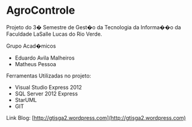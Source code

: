 AgroControle
==========================================

Projeto do 3� Semestre de Gest�o da Tecnologia da Informa��o da Faculdade LaSalle Lucas do Rio Verde.

Grupo Acad�micos
* Eduardo Avila Malheiros
* Matheus Pessoa




Ferramentas Utilizadas no projeto:

* Visual Studio Express 2012
* SQL Server 2012 Express
* StarUML
* GIT


Link
Blog: [http://gtisga2.wordpress.com](http://gtisga2.wordpress.com)
